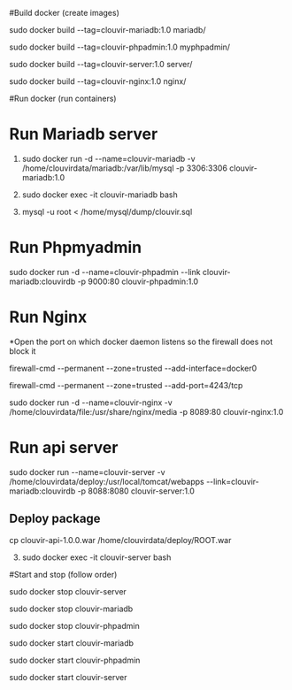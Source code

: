 #Build docker (create images)

sudo docker build --tag=clouvir-mariadb:1.0 mariadb/

sudo docker build --tag=clouvir-phpadmin:1.0 myphpadmin/

sudo docker build --tag=clouvir-server:1.0 server/

sudo docker build --tag=clouvir-nginx:1.0 nginx/

#Run docker (run containers)

# Run Mariadb server

1. sudo docker run -d --name=clouvir-mariadb -v /home/clouvirdata/mariadb:/var/lib/mysql -p 3306:3306 clouvir-mariadb:1.0

2. sudo docker exec -it clouvir-mariadb bash

3. mysql -u root < /home/mysql/dump/clouvir.sql

# Run Phpmyadmin

sudo docker run -d --name=clouvir-phpadmin --link clouvir-mariadb:clouvirdb -p 9000:80 clouvir-phpadmin:1.0

# Run Nginx

*Open the port on which docker daemon listens so the firewall does not block it

firewall-cmd --permanent --zone=trusted --add-interface=docker0

firewall-cmd --permanent --zone=trusted --add-port=4243/tcp


sudo docker run -d --name=clouvir-nginx -v /home/clouvirdata/file:/usr/share/nginx/media -p 8089:80 clouvir-nginx:1.0

# Run api server

sudo docker run --name=clouvir-server -v /home/clouvirdata/deploy:/usr/local/tomcat/webapps --link=clouvir-mariadb:clouvirdb -p 8088:8080 clouvir-server:1.0

## Deploy package

cp clouvir-api-1.0.0.war /home/clouvirdata/deploy/ROOT.war

3. sudo docker exec -it clouvir-server bash

#Start and stop (follow order)

sudo docker stop clouvir-server

sudo docker stop clouvir-mariadb

sudo docker stop clouvir-phpadmin

sudo docker start clouvir-mariadb

sudo docker start clouvir-phpadmin

sudo docker start clouvir-server